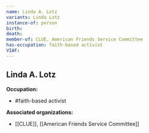 ```yaml
---
name: Linda A. Lotz
variants: Linda Lotz
instance-of: person
birth: 
death: 
member-of: CLUE, American Friends Service Committee
has-occupation: faith-based activist
VIAF: 
---
```

## Linda A. Lotz

**Occupation:** 
- #faith-based activist

**Associated organizations:** 
- [[CLUE]], [[American Friends Service Committee]]